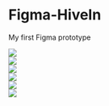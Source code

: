 # Figma-HiveIn
My first Figma prototype

<img src="https://cdn.githubraw.com/danevairena/Figma-HiveIn/main/2022-10-30%20(1).png"></img><br>
<img src="https://cdn.githubraw.com/danevairena/Figma-HiveIn/main/2022-10-30%20(3).png"></img><br>
<img src="https://cdn.githubraw.com/danevairena/Figma-HiveIn/main/2022-10-30%20(4).png"></img><br>
<img src="https://cdn.githubraw.com/danevairena/Figma-HiveIn/main/2022-10-30%20(5).png"></img><br>
<img src="https://cdn.githubraw.com/danevairena/Figma-HiveIn/main/2022-10-30%20(6).png"></img><br>
<img src="https://cdn.githubraw.com/danevairena/Figma-HiveIn/main/2022-10-30%20(7).png"></img><br>
